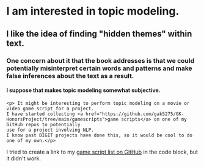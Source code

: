 # I am interested in topic modeling.
## I like the idea of finding "hidden themes" within text.
### One concern about it that the book addresses is that we could potentially misinterpret certain words and patterns and make false inferences about the text as a result.
#### I suppose that makes topic modeling somewhat subjective.

```
<p> It might be interesting to perform topic modeling on a movie or video game script for a project. 
I have started collecting <a href="https://github.com/gak5275/GK-HonorsProject/tree/main/gamescripts">game scripts</a> on one of my GitHub repos to potentially 
use for a project involving NLP. 
I know past DIGIT projects have done this, so it would be cool to do one of my own.</p>
```

I tried to create a link to my [game script list on GitHub](https://github.com/gak5275/GK-HonorsProject/tree/main/gamescripts) in the code block, but it didn't work.
